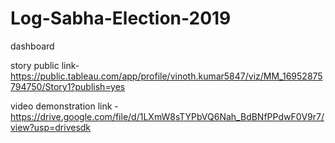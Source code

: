 # Log-Sabha-Election-2019

dashboard 

story public link-https://public.tableau.com/app/profile/vinoth.kumar5847/viz/MM_16952875794750/Story1?publish=yes

video demonstration link -https://drive.google.com/file/d/1LXmW8sTYPbVQ6Nah_BdBNfPPdwF0V9r7/view?usp=drivesdk
